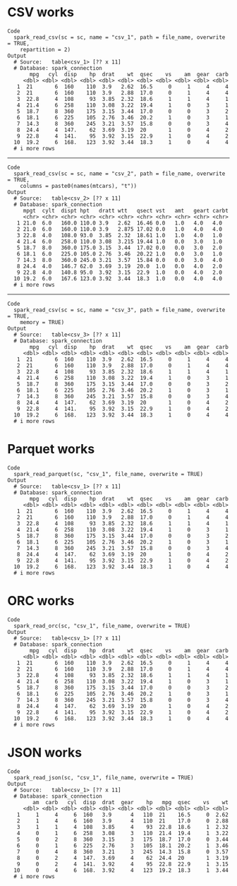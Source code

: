 # CSV works

    Code
      spark_read_csv(sc = sc, name = "csv_1", path = file_name, overwrite = TRUE,
        repartition = 2)
    Output
      # Source:   table<csv_1> [?? x 11]
      # Database: spark_connection
           mpg   cyl  disp    hp  drat    wt  qsec    vs    am  gear  carb
         <dbl> <dbl> <dbl> <dbl> <dbl> <dbl> <dbl> <dbl> <dbl> <dbl> <dbl>
       1  21       6  160    110  3.9   2.62  16.5     0     1     4     4
       2  21       6  160    110  3.9   2.88  17.0     0     1     4     4
       3  22.8     4  108     93  3.85  2.32  18.6     1     1     4     1
       4  21.4     6  258    110  3.08  3.22  19.4     1     0     3     1
       5  18.7     8  360    175  3.15  3.44  17.0     0     0     3     2
       6  18.1     6  225    105  2.76  3.46  20.2     1     0     3     1
       7  14.3     8  360    245  3.21  3.57  15.8     0     0     3     4
       8  24.4     4  147.    62  3.69  3.19  20       1     0     4     2
       9  22.8     4  141.    95  3.92  3.15  22.9     1     0     4     2
      10  19.2     6  168.   123  3.92  3.44  18.3     1     0     4     4
      # i more rows

---

    Code
      spark_read_csv(sc = sc, name = "csv_2", path = file_name, overwrite = TRUE,
        columns = paste0(names(mtcars), "t"))
    Output
      # Source:   table<csv_2> [?? x 11]
      # Database: spark_connection
         mpgt  cylt  dispt hpt   dratt wtt   qsect vst   amt   geart carbt
         <chr> <chr> <chr> <chr> <chr> <chr> <chr> <chr> <chr> <chr> <chr>
       1 21.0  6.0   160.0 110.0 3.9   2.62  16.46 0.0   1.0   4.0   4.0  
       2 21.0  6.0   160.0 110.0 3.9   2.875 17.02 0.0   1.0   4.0   4.0  
       3 22.8  4.0   108.0 93.0  3.85  2.32  18.61 1.0   1.0   4.0   1.0  
       4 21.4  6.0   258.0 110.0 3.08  3.215 19.44 1.0   0.0   3.0   1.0  
       5 18.7  8.0   360.0 175.0 3.15  3.44  17.02 0.0   0.0   3.0   2.0  
       6 18.1  6.0   225.0 105.0 2.76  3.46  20.22 1.0   0.0   3.0   1.0  
       7 14.3  8.0   360.0 245.0 3.21  3.57  15.84 0.0   0.0   3.0   4.0  
       8 24.4  4.0   146.7 62.0  3.69  3.19  20.0  1.0   0.0   4.0   2.0  
       9 22.8  4.0   140.8 95.0  3.92  3.15  22.9  1.0   0.0   4.0   2.0  
      10 19.2  6.0   167.6 123.0 3.92  3.44  18.3  1.0   0.0   4.0   4.0  
      # i more rows

---

    Code
      spark_read_csv(sc = sc, name = "csv_3", path = file_name, overwrite = TRUE,
        memory = TRUE)
    Output
      # Source:   table<csv_3> [?? x 11]
      # Database: spark_connection
           mpg   cyl  disp    hp  drat    wt  qsec    vs    am  gear  carb
         <dbl> <dbl> <dbl> <dbl> <dbl> <dbl> <dbl> <dbl> <dbl> <dbl> <dbl>
       1  21       6  160    110  3.9   2.62  16.5     0     1     4     4
       2  21       6  160    110  3.9   2.88  17.0     0     1     4     4
       3  22.8     4  108     93  3.85  2.32  18.6     1     1     4     1
       4  21.4     6  258    110  3.08  3.22  19.4     1     0     3     1
       5  18.7     8  360    175  3.15  3.44  17.0     0     0     3     2
       6  18.1     6  225    105  2.76  3.46  20.2     1     0     3     1
       7  14.3     8  360    245  3.21  3.57  15.8     0     0     3     4
       8  24.4     4  147.    62  3.69  3.19  20       1     0     4     2
       9  22.8     4  141.    95  3.92  3.15  22.9     1     0     4     2
      10  19.2     6  168.   123  3.92  3.44  18.3     1     0     4     4
      # i more rows

# Parquet works

    Code
      spark_read_parquet(sc, "csv_1", file_name, overwrite = TRUE)
    Output
      # Source:   table<csv_1> [?? x 11]
      # Database: spark_connection
           mpg   cyl  disp    hp  drat    wt  qsec    vs    am  gear  carb
         <dbl> <dbl> <dbl> <dbl> <dbl> <dbl> <dbl> <dbl> <dbl> <dbl> <dbl>
       1  21       6  160    110  3.9   2.62  16.5     0     1     4     4
       2  21       6  160    110  3.9   2.88  17.0     0     1     4     4
       3  22.8     4  108     93  3.85  2.32  18.6     1     1     4     1
       4  21.4     6  258    110  3.08  3.22  19.4     1     0     3     1
       5  18.7     8  360    175  3.15  3.44  17.0     0     0     3     2
       6  18.1     6  225    105  2.76  3.46  20.2     1     0     3     1
       7  14.3     8  360    245  3.21  3.57  15.8     0     0     3     4
       8  24.4     4  147.    62  3.69  3.19  20       1     0     4     2
       9  22.8     4  141.    95  3.92  3.15  22.9     1     0     4     2
      10  19.2     6  168.   123  3.92  3.44  18.3     1     0     4     4
      # i more rows

# ORC works

    Code
      spark_read_orc(sc, "csv_1", file_name, overwrite = TRUE)
    Output
      # Source:   table<csv_1> [?? x 11]
      # Database: spark_connection
           mpg   cyl  disp    hp  drat    wt  qsec    vs    am  gear  carb
         <dbl> <dbl> <dbl> <dbl> <dbl> <dbl> <dbl> <dbl> <dbl> <dbl> <dbl>
       1  21       6  160    110  3.9   2.62  16.5     0     1     4     4
       2  21       6  160    110  3.9   2.88  17.0     0     1     4     4
       3  22.8     4  108     93  3.85  2.32  18.6     1     1     4     1
       4  21.4     6  258    110  3.08  3.22  19.4     1     0     3     1
       5  18.7     8  360    175  3.15  3.44  17.0     0     0     3     2
       6  18.1     6  225    105  2.76  3.46  20.2     1     0     3     1
       7  14.3     8  360    245  3.21  3.57  15.8     0     0     3     4
       8  24.4     4  147.    62  3.69  3.19  20       1     0     4     2
       9  22.8     4  141.    95  3.92  3.15  22.9     1     0     4     2
      10  19.2     6  168.   123  3.92  3.44  18.3     1     0     4     4
      # i more rows

# JSON works

    Code
      spark_read_json(sc, "csv_1", file_name, overwrite = TRUE)
    Output
      # Source:   table<csv_1> [?? x 11]
      # Database: spark_connection
            am  carb   cyl  disp  drat  gear    hp   mpg  qsec    vs    wt
         <dbl> <dbl> <dbl> <dbl> <dbl> <dbl> <dbl> <dbl> <dbl> <dbl> <dbl>
       1     1     4     6  160   3.9      4   110  21    16.5     0  2.62
       2     1     4     6  160   3.9      4   110  21    17.0     0  2.88
       3     1     1     4  108   3.85     4    93  22.8  18.6     1  2.32
       4     0     1     6  258   3.08     3   110  21.4  19.4     1  3.22
       5     0     2     8  360   3.15     3   175  18.7  17.0     0  3.44
       6     0     1     6  225   2.76     3   105  18.1  20.2     1  3.46
       7     0     4     8  360   3.21     3   245  14.3  15.8     0  3.57
       8     0     2     4  147.  3.69     4    62  24.4  20       1  3.19
       9     0     2     4  141.  3.92     4    95  22.8  22.9     1  3.15
      10     0     4     6  168.  3.92     4   123  19.2  18.3     1  3.44
      # i more rows

